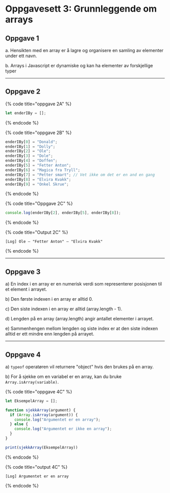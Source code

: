# Oppgavesett 3: Grunnleggende om arrays

## Oppgave 1

a. Hensikten med en array er å lagre og organisere en samling av elementer under ett navn.

b. Arrays i Javascript er dynamiske og kan ha elementer av forskjellige typer

***

## Oppgave 2

{% code title="oppgave 2A" %}
```javascript
let enderIBy = [];
```
{% endcode %}

{% code title="oppgave 2B" %}
```javascript
enderIBy[0] = "Donald";
enderIBy[1] = "Dolly";
enderIBy[2] = "Ole";
enderIBy[3] = "Dole";
enderIBy[4] = "Doffen";
enderIBy[5] = "Fetter Anton";
enderIBy[6] = "Magica fra Tryll";
enderIBy[7] = "Petter smart"; // Vet ikke om det er en and en gang 
enderIBy[8] = "Elvira Kvakk";
enderIBy[9] = "Onkel Skrue";
```
{% endcode %}

{% code title="Oppgave 2C" %}
```javascript
console.log(enderIBy[2], enderIBy[5], enderIBy[8]);
```
{% endcode %}

{% code title="Output 2C" %}
```
[Log] Ole – "Fetter Anton" – "Elvira Kvakk"
```
{% endcode %}

***

## Oppgave 3

a) En index i en array er en numerisk verdi som representerer posisjonen til et element i arrayet.

b) Den første indexen i en array er alltid 0.

c) Den siste indexen i en array er alltid (array.length - 1).

d) Lengden på en array (array.length) angir antallet elementer i arrayet.

e) Sammenhengen mellom lengden og siste index er at den siste indexen alltid er ett mindre enn lengden på arrayet.

***

## Oppgave 4

a) `typeof` operatøren vil returnere "object" hvis den brukes på en array.

b) For å sjekke om en variabel er en array, kan du bruke `Array.isArray(variable)`.

{% code title="oppgave 4C" %}
```javascript
let EksempelArray = [];

function sjekkArray(argument) {
  if (Array.isArray(argument)) {
    console.log("Argumentet er en array");
  } else {
    console.log("Argumentet er ikke en array");
  }
}

print(sjekkArray(EksempelArray))
```
{% endcode %}

{% code title="output 4C" %}
```
[Log] Argumentet er en array
```
{% endcode %}

